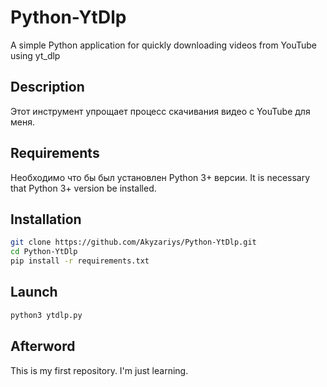 # Python-YtDlp
A simple Python application for quickly downloading videos from YouTube using yt_dlp

## Description

Этот инструмент упрощает процесс скачивания видео с YouTube для меня.

## Requirements

Необходимо что бы был установлен Python 3+ версии.
It is necessary that Python 3+ version be installed.

## Installation

```bash
git clone https://github.com/Akyzariys/Python-YtDlp.git
cd Python-YtDlp
pip install -r requirements.txt
```

## Launch
```bash
python3 ytdlp.py
```


## Afterword

This is my first repository. I'm just learning.
